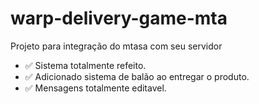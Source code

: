 # warp-delivery-game-mta
Projeto para integração do mtasa com seu servidor

- ✅ Sistema totalmente refeito.
- ✅ Adicionado sistema de balão ao entregar o produto.
- ✅ Mensagens totalmente editavel.